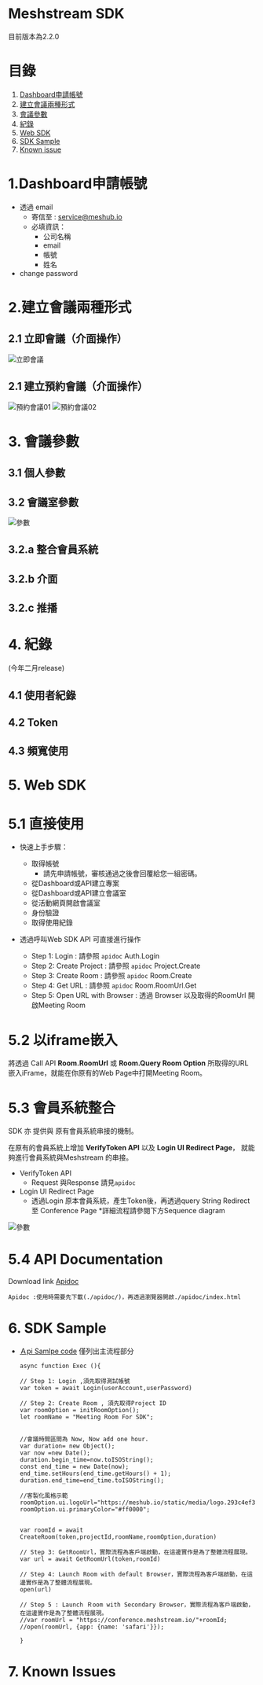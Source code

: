 # Meshstream SDK
目前版本為2.2.0
# 目錄
1. [Dashboard申請帳號](#1.Dashboard申請帳號)
2. [建立會議兩種形式](#2.建立會議兩種形式)
3. [會議參數](#3.會議參數)
4. [紀錄](#4.紀錄)
5. [Web SDK](#5.WebSDK)
6. [SDK Sample](#6.SDKSample)
7. [Known issue](#7.KnownIssues)


# 1.Dashboard申請帳號
  * 透過 email
    * 寄信至 : service@meshub.io
    * 必填資訊：
      * 公司名稱 
      * email 
      * 帳號 
      * 姓名
  * change password

# 2.建立會議兩種形式
## 2.1 立即會議（介面操作）
![立即會議](./asset/立即會議.png)
## 2.1 建立預約會議（介面操作）
![預約會議01](./asset/預約會議01.png)
![預約會議02](./asset/預約會議02.png)
  
# 3. 會議參數
## 3.1 個人參數
## 3.2 會議室參數
![參數](./asset/會議室參數.png)
## 3.2.a 整合會員系統
## 3.2.b 介面
## 3.2.c 推播


# 4. 紀錄
(今年二月release)
## 4.1 使用者紀錄
## 4.2 Token
## 4.3 頻寬使用


# 5. Web SDK

# 5.1 直接使用
* 快速上手步驟：
  * 取得帳號
    * 請先申請帳號，審核通過之後會回覆給您一組密碼。
  * 從Dashboard或API建立專案
  * 從Dashboard或API建立會議室
  * 從活動網頁開啟會議室
  * 身份驗證
  * 取得使用紀錄

* 透過呼叫Web SDK API 可直接進行操作
  * Step 1: Login : 請參照 `apidoc` Auth.Login
  * Step 2: Create Project : 請參照 `apidoc` Project.Create
  * Step 3: Create Room : 請參照 `apidoc` Room.Create
  * Step 4: Get URL : 請參照 `apidoc` Room.RoomUrl.Get
  * Step 5: Open URL with Browser : 透過 Browser 以及取得的RoomUrl 開啟Meeting Room 
  
# 5.2 以iframe嵌入

將透過 Call API **Room.RoomUrl** 或 **Room.Query Room Option** 所取得的URL 嵌入iFrame，就能在你原有的Web Page中打開Meeting Room。


# 5.3 會員系統整合

SDK 亦 提供與 原有會員系統串接的機制。

在原有的會員系統上增加 **VerifyToken API** 以及 **Login UI  Redirect Page**，
就能夠進行會員系統與Meshstream 的串接。
* VerifyToken API
  * Request 與Response 請見`apidoc`
* Login UI  Redirect Page
  * 透過Login 原本會員系統，產生Token後，再透過query String Redirect 至 Conference Page
  *詳細流程請參閱下方Sequence diagram


![參數](./apidoc/user_login_meeting_room.svg)


# 5.4 API Documentation

Download link [Apidoc](./apidoc/index.html )
    
    Apidoc :使用時需要先下載(./apidoc/)，再透過瀏覽器開啟./apidoc/index.html



# 6. SDK Sample

* [Ａpi Samlpe code](./api_sample)
  僅列出主流程部分
  ```
  async function Exec (){

  // Step 1: Login ,須先取得測試帳號
  var token = await Login(userAccount,userPassword)

  // Step 2: Create Room , 須先取得Project ID
  var roomOption = initRoomOption();
  let roomName = "Meeting Room For SDK";


  //會議時間區間為 Now, Now add one hour.
  var duration= new Object();
  var now =new Date();
  duration.begin_time=now.toISOString();
  const end_time = new Date(now);
  end_time.setHours(end_time.getHours() + 1);
  duration.end_time=end_time.toISOString();

  //客製化風格示範
  roomOption.ui.logoUrl="https://meshub.io/static/media/logo.293c4ef3.webp";
  roomOption.ui.primaryColor="#ff0000";

  
  var roomId = await CreateRoom(token,projectId,roomName,roomOption,duration)

  // Step 3: GetRoomUrl，實際流程為客戶端啟動，在這邊實作是為了整體流程展現。
  var url = await GetRoomUrl(token,roomId)

  // Step 4: Launch Room with default Browser，實際流程為客戶端啟動，在這邊實作是為了整體流程展現。
  open(url)

  // Step 5 : Launch Ｒoom with Secondary Browser，實際流程為客戶端啟動，在這邊實作是為了整體流程展現。
  //var roomUrl = "https://conference.meshstream.io/"+roomId;
  //open(roomUrl, {app: {name: 'safari'}});
  
  } 

  ```

# 7. Known Issues

